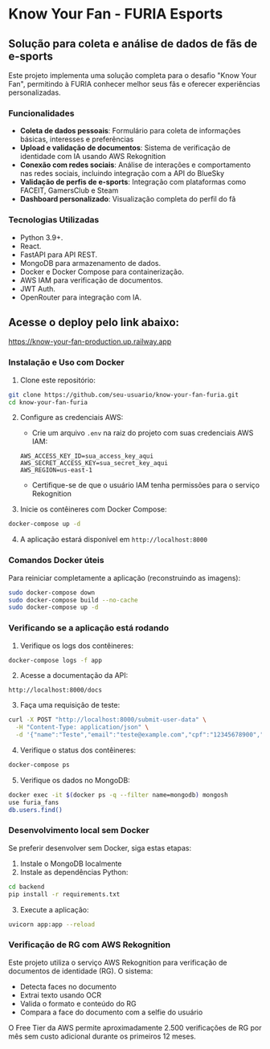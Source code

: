 # Know Your Fan - FURIA Esports

## Solução para coleta e análise de dados de fãs de e-sports

Este projeto implementa uma solução completa para o desafio "Know Your Fan", permitindo à FURIA conhecer melhor seus fãs e oferecer experiências personalizadas.

### Funcionalidades

- **Coleta de dados pessoais**: Formulário para coleta de informações básicas, interesses e preferências
- **Upload e validação de documentos**: Sistema de verificação de identidade com IA usando AWS Rekognition
- **Conexão com redes sociais**: Análise de interações e comportamento nas redes sociais, incluindo integração com a API do BlueSky
- **Validação de perfis de e-sports**: Integração com plataformas como FACEIT, GamersClub e Steam
- **Dashboard personalizado**: Visualização completa do perfil do fã

### Tecnologias Utilizadas

- Python 3.9+.
- React.
- FastAPI para API REST.
- MongoDB para armazenamento de dados.
- Docker e Docker Compose para containerização.
- AWS IAM para verificação de documentos.
- JWT Auth.
- OpenRouter para integração com IA.

## Acesse o deploy pelo link abaixo:

https://know-your-fan-production.up.railway.app

### Instalação e Uso com Docker

1. Clone este repositório:
```bash
git clone https://github.com/seu-usuario/know-your-fan-furia.git
cd know-your-fan-furia
```

2. Configure as credenciais AWS:
   - Crie um arquivo `.env` na raiz do projeto com suas credenciais AWS IAM:
   ```
   AWS_ACCESS_KEY_ID=sua_access_key_aqui
   AWS_SECRET_ACCESS_KEY=sua_secret_key_aqui
   AWS_REGION=us-east-1
   ```
   - Certifique-se de que o usuário IAM tenha permissões para o serviço Rekognition

3. Inicie os contêineres com Docker Compose:
```bash
docker-compose up -d
```

4. A aplicação estará disponível em `http://localhost:8000`

### Comandos Docker úteis

Para reiniciar completamente a aplicação (reconstruindo as imagens):
```bash
sudo docker-compose down
sudo docker-compose build --no-cache
sudo docker-compose up -d
```

### Verificando se a aplicação está rodando

1. Verifique os logs dos contêineres:
```bash
docker-compose logs -f app
```

2. Acesse a documentação da API:
```
http://localhost:8000/docs
```

3. Faça uma requisição de teste:
```bash
curl -X POST "http://localhost:8000/submit-user-data" \
  -H "Content-Type: application/json" \
  -d '{"name":"Teste","email":"teste@example.com","cpf":"12345678900","birthdate":"1990-01-01","address":"Rua Teste, 123","phone":"11999999999","interests":["CSGO"],"teams":["FURIA"],"events":"","purchases":""}'
```

4. Verifique o status dos contêineres:
```bash
docker-compose ps
```

5. Verifique os dados no MongoDB:
```bash
docker exec -it $(docker ps -q --filter name=mongodb) mongosh
use furia_fans
db.users.find()
```

### Desenvolvimento local sem Docker

Se preferir desenvolver sem Docker, siga estas etapas:

1. Instale o MongoDB localmente
2. Instale as dependências Python:
```bash
cd backend
pip install -r requirements.txt
```
3. Execute a aplicação:
```bash
uvicorn app:app --reload
```

### Verificação de RG com AWS Rekognition

Este projeto utiliza o serviço AWS Rekognition para verificação de documentos de identidade (RG). O sistema:

- Detecta faces no documento
- Extrai texto usando OCR
- Valida o formato e conteúdo do RG
- Compara a face do documento com a selfie do usuário

O Free Tier da AWS permite aproximadamente 2.500 verificações de RG por mês sem custo adicional durante os primeiros 12 meses.
